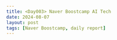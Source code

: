 ```yaml
---
title: <Day003> Naver Boostcamp AI Tech
date: 2024-08-07
layout: post
tags: [Naver Boostcamp, daily report]
---
```

